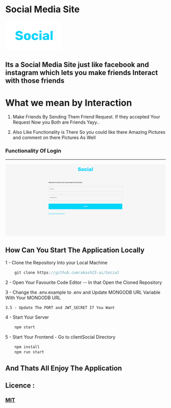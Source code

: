 <h1> Social Media Site </h1>

![picture alt](./clientSocial/src/assets/Social.png "Title is optional")




## Its a Social Media Site just like facebook and instagram which lets you make friends Interact with those friends 

# What we mean by Interaction

 1. Make Friends By Sending Them Friend Request. If they accepted Your Request Now you Both are Friends Yayy..

 2. Also Like Functionality is There So you could like there Amazing Pictures and comment on there Pictures As Well


 ### Functionality Of Login
 -------------------------------------------------------------------------

 ![picture alt](./clientSocial//src/assets/SocialLogin.png)
        

## How Can You Start The Application Locally

1 - Clone the Repository Into your Local Machine

``` javascript
    git clone https://github.com/akash23-ai/Social
```

2 - Open Your Favourite Code Editor -- In that Open the Cloned Repository

3 - Change the .env.example to .env and Update MONGODB URL Variable With Your MONGODB URL

    3.5 - Update The PORT and JWT_SECRET If You Want

4 - Start Your Server
``` javascript
    npm start
```

5 - Start Your Frontend - Go to clientSocial Directory
```javascript
    npm install
    npm run start
```


## And Thats All Enjoy The Application

## Licence :
### [MIT](https://github.com/expressjs/express/blob/master/LICENSE)



